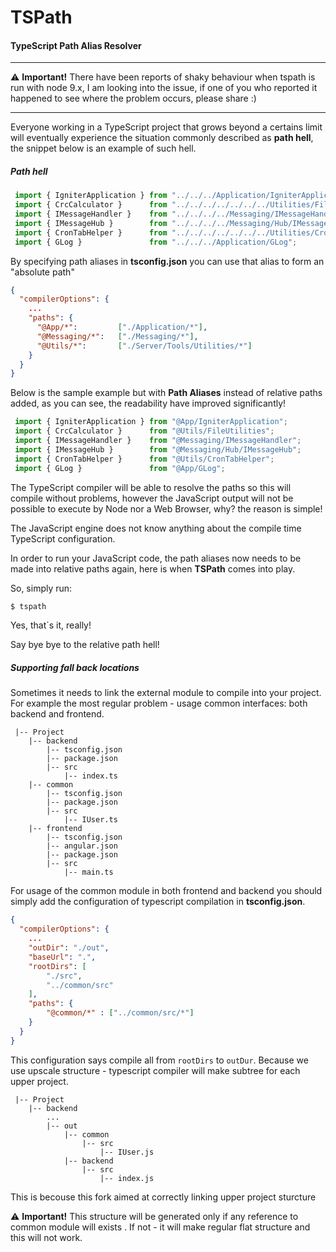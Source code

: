 # TSPath
#### TypeScript Path Alias Resolver

***

:warning: **Important!** There have been reports of shaky behaviour when tspath
is run with node 9.x, I am looking into the issue, if one of you who reported it
happened to see where the problem occurs, please share :)

***

Everyone working in a TypeScript project that grows beyond a certains limit will
eventually experience the situation commonly described as **path hell**, the snippet
below is an example of such hell.

##### Path hell
```typescript
 import { IgniterApplication } from "../../../Application/IgniterApplication";
 import { CrcCalculator }      from "../../../../../../../Utilities/FileUtilities";
 import { IMessageHandler }    from "../../../../Messaging/IMessageHandler";
 import { IMessageHub }        from "../../../../Messaging/Hub/IMessageHub";
 import { CronTabHelper }      from "../../../../../../../Utilities/CronTabHelper";
 import { GLog }               from "../../../Application/GLog";

```

By specifying path aliases in **tsconfig.json** you can use that alias to
form an "absolute path"
 

```json
{
  "compilerOptions": {
    ...
    "paths": {
      "@App/*":         ["./Application/*"],
      "@Messaging/*":   ["./Messaging/*"],
      "@Utils/*":       ["./Server/Tools/Utilities/*"]
    }
  }
}
```

Below is the sample example but with **Path Aliases** instead of relative paths added,
as you can see, the readability have improved significantly!

```typescript
 import { IgniterApplication } from "@App/IgniterApplication";
 import { CrcCalculator }      from "@Utils/FileUtilities";
 import { IMessageHandler }    from "@Messaging/IMessageHandler";
 import { IMessageHub }        from "@Messaging/Hub/IMessageHub";
 import { CronTabHelper }      from "@Utils/CronTabHelper";
 import { GLog }               from "@App/GLog";

```
The TypeScript compiler will be able to resolve the paths so this will compile
without problems, however the JavaScript output will not be possible to execute
by Node nor a Web Browser, why? the reason is simple!

The JavaScript engine does not know anything about the compile time 
TypeScript configuration.

In order to run your JavaScript code, the path aliases now needs to be made into
relative paths again, here is when **TSPath** comes into play.

So, simply run:
```bash
$ tspath
```
Yes, that´s it, really!

Say bye bye to the relative path hell!

##### Supporting fall back locations
Sometimes it needs to link the external module to compile into your project. For example the most regular problem - usage common interfaces: both backend and frontend. 
```
 |-- Project
    |-- backend
        |-- tsconfig.json
        |-- package.json
        |-- src
            |-- index.ts
    |-- common
        |-- tsconfig.json
        |-- package.json
        |-- src
            |-- IUser.ts
    |-- frontend
        |-- tsconfig.json
        |-- angular.json
        |-- package.json
        |-- src
            |-- main.ts
```
For usage of the common module in both frontend and backend you should simply add the configuration of typescript compilation in **tsconfig.json**.

```json
{
  "compilerOptions": {
    ...
    "outDir": "./out",
    "baseUrl": ".",
    "rootDirs": [
        "./src",
        "../common/src"
    ],
    "paths": {
        "@common/*" : ["../common/src/*"]
    }
  }
}
```

This configuration says compile all from `rootDirs` to `outDur`. 
Because we use upscale structure - typescript compiler will make subtree for each upper project.
```
 |-- Project
    |-- backend
        ...
        |-- out
            |-- common
                |-- src
                    |-- IUser.js   
            |-- backend
                |-- src
                    |-- index.js
```
This is becouse this fork aimed at correctly linking upper project sturcture

:warning: **Important!** This structure will be generated only if any reference to common module will exists . If not - it will make regular flat structure and this will not work.
